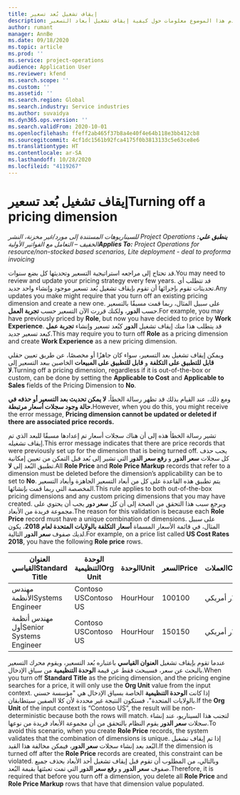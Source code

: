 ```yaml
---
title: إيقاف تشغيل بُعد تسعير
description: يقدم هذا الموضوع معلومات حول كيفية إيقاف تشغيل أبعاد التسعير.
author: rumant
manager: AnnBe
ms.date: 09/18/2020
ms.topic: article
ms.prod: ''
ms.service: project-operations
audience: Application User
ms.reviewer: kfend
ms.search.scope: ''
ms.custom: ''
ms.assetid: ''
ms.search.region: Global
ms.search.industry: Service industries
ms.author: suvaidya
ms.dyn365.ops.version: ''
ms.search.validFrom: 2020-10-01
ms.openlocfilehash: ffeff2ab465f37b8a4e40f4e64b118e3bb412cb8
ms.sourcegitcommit: 4cf1dc1561b92fca4175f0b3813133c5e63ce8e6
ms.translationtype: HT
ms.contentlocale: ar-SA
ms.lasthandoff: 10/28/2020
ms.locfileid: "4119267"
---
```

# <a name="turning-off-a-pricing-dimension"></a><span data-ttu-id="7ac6d-103">إيقاف تشغيل بُعد تسعير</span><span class="sxs-lookup"><span data-stu-id="7ac6d-103">Turning off a pricing dimension</span></span>

<span data-ttu-id="7ac6d-104">_**ينطبق علي:** ‏‫Project Operations للسيناريوهات المستندة إلى مورد/غير مخزنة‬، ‏‫النشر الخفيف – التعامل مع الفواتير الأولية‬_</span><span class="sxs-lookup"><span data-stu-id="7ac6d-104">_**Applies To:** Project Operations for resource/non-stocked based scenarios, Lite deployment - deal to proforma invoicing_</span></span>

<span data-ttu-id="7ac6d-105">قد تحتاج إلى مراجعه استراتيجية التسعير وتحديثها كل بضع سنوات.</span><span class="sxs-lookup"><span data-stu-id="7ac6d-105">You may need to review and update your pricing strategy every few years.</span></span> <span data-ttu-id="7ac6d-106">قد تتطلب أي تحديثات تقوم بإجرائها أن تقوم بإيقاف تشغيل بُعد تسعير موجود وإنشاء واحد جديد.</span><span class="sxs-lookup"><span data-stu-id="7ac6d-106">Any updates you make might require that you turn off an existing pricing dimension and create a new one.</span></span> <span data-ttu-id="7ac6d-107">على سبيل المثال، ربما قمت مسبقًا بالتسعير حسب **الدور**، ولكنك قررت الآن التسعير حسب **تجربة العمل**.</span><span class="sxs-lookup"><span data-stu-id="7ac6d-107">For example, you may have previously priced by **Role**, but now you have decided to price by **Work Experience**.</span></span> <span data-ttu-id="7ac6d-108">قد يتطلب هذا منك إيقاف تشغيل **الدور** كبُعد تسعير وإنشاء **تجربة عمل** كبعد تسعير جديد.</span><span class="sxs-lookup"><span data-stu-id="7ac6d-108">This may require you to turn off **Role** as a pricing dimension and create **Work Experience** as a new pricing dimension.</span></span> 

<span data-ttu-id="7ac6d-109">ويمكن إيقاف تشغيل بعد التسعير، سواء كان جاهزًا أو مخصصًا، عن طريق تعيين حقلي **قابل للتطبيق على التكلفة** و **قابل للتطبيق على المبيعات** الخاصين ببعد التسعير إلى **لا**.</span><span class="sxs-lookup"><span data-stu-id="7ac6d-109">Turning off a pricing dimension, regardless if it is out-of-the-box or custom, can be done by setting the **Applicable to Cost** and **Applicable to Sales** fields of the Pricing Dimension to **No**.</span></span>

<span data-ttu-id="7ac6d-110">ومع ذلك، عند القيام بذلك قد تظهر رسالة الخطأ، **لا يمكن تحديث بعد التسعير أو حذفه في حالة وجود سجلات أسعار مرتبطة.**</span><span class="sxs-lookup"><span data-stu-id="7ac6d-110">However, when you do this, you might receive the error message, **Pricing dimension cannot be updated or deleted if there are associated price records.**</span></span>

<span data-ttu-id="7ac6d-111">تشير رسالة الخطأ هذه إلى أن هناك سجلات أسعار تم إعدادها مسبقًا للبعد الذي تم إيقاف تشغيله.</span><span class="sxs-lookup"><span data-stu-id="7ac6d-111">This error message indicates that there are price records that were previously set up for the dimension that is being turned off.</span></span> <span data-ttu-id="7ac6d-112">يجب حذف كل سجلات **سعر الدور** و **رفع سعر الدور** التي تشير إلى بُعد قبل التمكن من تعيين إمكانية تطبيق البُعد إلى **لا**.</span><span class="sxs-lookup"><span data-stu-id="7ac6d-112">All **Role Price** and **Role Price Markup** records that refer to a dimension must be deleted before the dimension’s applicability can be to set to **No**.</span></span> <span data-ttu-id="7ac6d-113">يتم تطبيق هذه القاعدة على كل من أبعاد التسعير الجاهزة وأبعاد التسعير المخصصة التي ربما قمت بإنشائها.</span><span class="sxs-lookup"><span data-stu-id="7ac6d-113">This rule applies to both out-of-the-box pricing dimensions and any custom pricing dimensions that you may have created.</span></span> <span data-ttu-id="7ac6d-114">ويرجع سبب هذا التحقق من الصحة إلى أن كل **سعر دور** يجب أن يحتوي على مجموعة فريدة من الأبعاد.</span><span class="sxs-lookup"><span data-stu-id="7ac6d-114">The reason for this validation is because each **Role Price** record must have a unique combination of dimensions.</span></span> <span data-ttu-id="7ac6d-115">على سبيل المثال، في قائمة الأسعار المسماة **أسعار التكلفة بالولايات المتحدة لعام 2018**، يكون لديك صفوف **سعر الدور** التالية.</span><span class="sxs-lookup"><span data-stu-id="7ac6d-115">For example, on a price list called **US Cost Rates 2018**, you have the following **Role price** rows.</span></span> 

| <span data-ttu-id="7ac6d-116">العنوان القياسي</span><span class="sxs-lookup"><span data-stu-id="7ac6d-116">Standard Title</span></span>         | <span data-ttu-id="7ac6d-117">الوحدة التنظيمية</span><span class="sxs-lookup"><span data-stu-id="7ac6d-117">Org Unit</span></span>    |<span data-ttu-id="7ac6d-118">الوحدة</span><span class="sxs-lookup"><span data-stu-id="7ac6d-118">Unit</span></span>   |<span data-ttu-id="7ac6d-119">السعر</span><span class="sxs-lookup"><span data-stu-id="7ac6d-119">Price</span></span>  |<span data-ttu-id="7ac6d-120">العملات</span><span class="sxs-lookup"><span data-stu-id="7ac6d-120">Currency</span></span>  |
| -----------------------|-------------|-------|-------|----------|
| <span data-ttu-id="7ac6d-121">مهندس الأنظمة</span><span class="sxs-lookup"><span data-stu-id="7ac6d-121">Systems Engineer</span></span>|<span data-ttu-id="7ac6d-122">Contoso US</span><span class="sxs-lookup"><span data-stu-id="7ac6d-122">Contoso US</span></span>|<span data-ttu-id="7ac6d-123">Hour‬</span><span class="sxs-lookup"><span data-stu-id="7ac6d-123">Hour</span></span>| <span data-ttu-id="7ac6d-124">100</span><span class="sxs-lookup"><span data-stu-id="7ac6d-124">100</span></span>|<span data-ttu-id="7ac6d-125">دولار أمريكي</span><span class="sxs-lookup"><span data-stu-id="7ac6d-125">USD</span></span>|
| <span data-ttu-id="7ac6d-126">مهندس أنظمة أول</span><span class="sxs-lookup"><span data-stu-id="7ac6d-126">Senior Systems Engineer</span></span>|<span data-ttu-id="7ac6d-127">Contoso US</span><span class="sxs-lookup"><span data-stu-id="7ac6d-127">Contoso US</span></span>|<span data-ttu-id="7ac6d-128">Hour‬</span><span class="sxs-lookup"><span data-stu-id="7ac6d-128">Hour</span></span>| <span data-ttu-id="7ac6d-129">150</span><span class="sxs-lookup"><span data-stu-id="7ac6d-129">150</span></span>| <span data-ttu-id="7ac6d-130">دولار أمريكي</span><span class="sxs-lookup"><span data-stu-id="7ac6d-130">USD</span></span>|


<span data-ttu-id="7ac6d-131">عندما تقوم بإيقاف تشغيل **العنوان القياسي** باعتباره بُعد التسعير، ويقوم محرك التسعير بالبحث عن سعر، فسيبحث فقط عن قيمة **الوحدة التنظيمية** من سياق الإدخال.</span><span class="sxs-lookup"><span data-stu-id="7ac6d-131">When you turn off **Standard Title** as the pricing dimension, and the pricing engine searches for a price, it will only use the **Org Unit** value from the input context.</span></span> <span data-ttu-id="7ac6d-132">إذا كانت **الوحدة التنظيمية** الخاصة بسياق الإدخال هي "مؤسسة حسني بالولايات المتحدة"، فستكون النتيجة غير محددة لأن كلا الصفين سيتطابقان.</span><span class="sxs-lookup"><span data-stu-id="7ac6d-132">If the **Org Unit** of the input context is “Contoso US”, the result will be non-deterministic because both the rows will match.</span></span> <span data-ttu-id="7ac6d-133">لتجنب هذا السيناريو، عند إنشاء سجلات **سعر الدور** يقوم النظام بالتحقق من أن مجموعة الأبعاد فريدة من نوعها.</span><span class="sxs-lookup"><span data-stu-id="7ac6d-133">To avoid this scenario, when you create **Role Price** records, the system validates that the combination of dimensions is unique.</span></span> <span data-ttu-id="7ac6d-134">إذا تم إيقاف تشغيل البُعد بعد إنشاء سجلات **سعر الدور**، فيمكن مخالفة هذا القيد.</span><span class="sxs-lookup"><span data-stu-id="7ac6d-134">If the dimension is turned off after the **Role Price** records are created, this constraint can be violated.</span></span> <span data-ttu-id="7ac6d-135">وبالتالي، من المطلوب أن تقوم قبل إيقاف تشغيل أحد الأبعاد بحذف جميع صفوف **سعر الدور** و **رفع سعر الدور** التي تمت تعبئتها بقيمة البُعد.</span><span class="sxs-lookup"><span data-stu-id="7ac6d-135">Therefore, it is required that before you turn off a dimension, you delete all **Role Price** and **Role Price Markup** rows that have that dimension value populated.</span></span>
